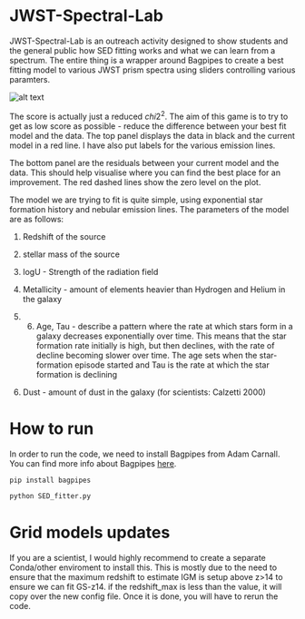 # JWST-Spectral-Lab

JWST-Spectral-Lab is an outreach activity designed to show students and the general public how SED fitting works and what we can learn from a spectrum. The entire thing is a wrapper around Bagpipes to create a best fitting model to various JWST prism spectra using sliders controlling various paramters. 

![alt text](https://github.com/honzascholtz/SED_Fitter/blob/main/Images/UI.png "Example of the UI")

The score is actually just a reduced $chi2^{2}$. The aim of this game is to try to get as low score as possible - reduce the difference between your best fit model and the data. The top panel displays the data in black and the current model in a red line. I have also put labels for the various emission lines. 

The bottom panel are the residuals between your current model and the data. This should help visualise where you can find the best place for an improvement. The red dashed lines show the zero level on the plot. 

The model we are trying to fit is quite simple, using exponential star formation history and nebular emission lines. The parameters of the model are as follows: 

1) Redshift of the source

2) stellar mass of the source

3) logU - Strength of the radiation field

4) Metallicity - amount of elements heavier than Hydrogen and Helium in the galaxy

5) 6)  Age, Tau - describe a pattern where the rate at which stars form in a galaxy decreases exponentially over time. This means that the star formation rate initially is high, but then declines, with the rate of decline becoming slower over time. The age sets when the star-formation episode started and Tau is the rate at which the star formation is declining 


7) Dust - amount of dust in the galaxy (for scientists: Calzetti 2000)




# How to run 

In order to run the code, we need to install Bagpipes from Adam Carnall. You can find more info about Bagpipes <a href="https://bagpipes.readthedocs.io/en/latest/" target=_blank>here</a>.

```python
pip install bagpipes

python SED_fitter.py

```

# Grid models updates

If you are a scientist, I would highly recommend to create a separate Conda/other enviroment to install this. This is mostly due to the need to ensure that the maximum redshift to estimate IGM is setup above z>14 to ensure we can fit GS-z14. if the redshift_max is less than the value, it will copy over the new config file. Once it is done, you will have to rerun the code. 
